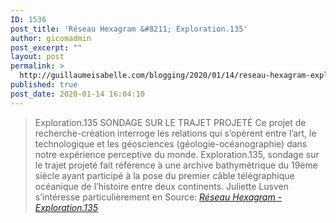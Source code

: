 ```yaml
---
ID: 1536
post_title: 'Réseau Hexagram &#8211; Exploration.135'
author: gicomadmin
post_excerpt: ""
layout: post
permalink: >
  http://guillaumeisabelle.com/blogging/2020/01/14/reseau-hexagram-exploration-135/
published: true
post_date: 2020-01-14 16:04:10
---
```

> Exploration.135 SONDAGE SUR LE TRAJET PROJETÉ Ce projet de recherche-création interroge les relations qui s’opèrent entre l’art, le technologique et les géosciences (géologie-océanographie) dans notre expérience perceptive du monde. Exploration.135, sondage sur le trajet projeté fait référence à une archive bathymétrique du 19ème siècle ayant participé à la pose du premier câble télégraphique océanique de l’histoire entre deux continents. Juliette Lusven s’intéresse particulièrement en Source: *[Réseau Hexagram - Exploration.135][1]*

 [1]: https://hexagram.ca/index.php/eng/19-member-news-fr/member-news-invitation/452-exploration-135